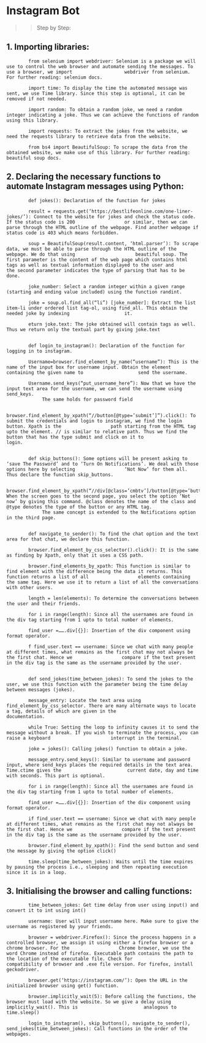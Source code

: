 # Instagram Bot

>> Step by Step:

##   1. Importing libraries:

            from selenium import webdriver: Selenium is a package we will use to control the web browser and automate sending the messages. To use a browser, we import                   webdriver from selenium. For further reading: selenium docs.
            
            import time: To display the time the automated message was sent, we use Time library. Since this step is optional, it can be removed if not needed.
            
            import random: To obtain a random joke, we need a random integer indicating a joke. Thus we can achieve the functions of random using this library.
            
            import requests: To extract the jokes from the website, we need the requests library to retrieve data from the website.
            
            from bs4 import BeautifulSoup: To scrape the data from the obtained website, we make use of this library. For further reading: beautiful soup docs.
            
            
            
##   2. Declaring the necessary functions to automate Instagram messages using Python:

            def jokes(): Declaration of the function for jokes
            
            result = requests.get(‘https://bestlifeonline.com/one-liner-jokes/’): Connect to the website for jokes and check the status code. If the status code is 200                  or similar, then we can parse through the HTML outline of the webpage. Find another webpage if status code is 403 which means forbidden.
            
            soup = BeautifulSoup(result.content, ‘html.parser’): To scrape data, we must be able to parse through the HTML outline of the webpage. We do that using                      beautiful soup. The first parameter is the content of the web page which contains html tags as well as textual information displayed to the user and                    the second parameter indicates the type of parsing that has to be done.
            
            joke_number: Select a random integer within a given range (starting and ending value included) using the function randint.
            
            joke = soup.ol.find_all(“li”) [joke_number]: Extract the list item-li under ordered list tag-ol, using find_all. This obtain the needed joke by indexing                    it.
            
            eturn joke.text: The joke obtained will contain tags as well. Thus we return only the textual part by giving joke.text
            
            
            def login_to_instagram(): Declaration of the function for logging in to instagram.
            
            Username=browser.find_element_by_name(“username”): This is the name of the input box for username input. Obtain the element containing the given name to                    send the username.
            
            Username.send_keys(“put_username_here”): Now that we have the input text area for the username, we can send the username using send_keys.
                 The same holds for password field
                 
            browser.find_element_by_xpath(“//button[@type=’submit’]”).click(): To submit the credentials and login to instagram, we find the login button. Xpath is the                  path starting from the HTML tag upto the element. // is similar to relative path. Thus we find the button that has the type submit and click on it to                  login.
            
            
            def skip_buttons(): Some options will be present asking to ‘save The Password’ and to ‘Turn On Notifications’. We deal with those options here by selecting                  ‘Not Now’ for them all. Thus declare the function skip_buttons.
            
            browser.find_element_by_xpath(“//div[@class=’cmbtv’]/button[@type=’button’]”).click(): When the screen goes to the second page, you select the option ‘Not                  now’ by giving this command. @class denotes the name of the class and @type denotes the type of the button or any HTML tag.
                 The same concept is extended to the Notifications option in the third page.
                 
                 
            def navigate_to_sender(): To find the chat option and the text area for that chat, we declare this function.
         
            browser.find_element_by_css_selector().click(): It is the same as finding by Xpath, only that it uses a CSS path.
            
            browser.find_elements_by_xpath: This function is similar to find element with the difference being the data it returns. This function returns a list of all                  elements containing the same tag. Here we use it to return a list of all the conversations with other users.
            
            length = len(elements): To determine the conversations between the user and their friends.
            
            for i in range(length): Since all the usernames are found in the div tag starting from 1 upto to total number of elements.
            
            find_user =…….div[{}]: Insertion of the div component using format operator.
            
            f find_user.text == username: Since we chat with many people at different times, what remains as the first chat may not always be the first chat. Hence we                  compare if the text present in the div tag is the same as the username provided by the user.
            
            
            def send_jokes(time_between_jokes): To send the jokes to the user, we use this function with the parameter being the time delay between messages (jokes).
            
            message_entry: Locate the text area using find_element_by_css_selector. There are many alternate ways to locate a tag, details of which are given in the                    documentation.
            
            while True: Setting the loop to infinity causes it to send the message without a break. If you wish to terminate the process, you can raise a keyboard                      interrupt in the terminal.
            
            joke = jokes(): Calling jokes() function to obtain a joke.
            
            message_entry.send_keys(): Similar to username and password input, where send_keys places the required details in the text area. Time.ctime gives the                        current date, day and time with seconds. This part is optional.
            
            for i in range(length): Since all the usernames are found in the div tag starting from 1 upto to total number of elements.
            
            find_user =…….div[{}]: Insertion of the div component using format operator.
            
            if find_user.text == username: Since we chat with many people at different times, what remains as the first chat may not always be the first chat. Hence we                  compare if the text present in the div tag is the same as the username provided by the user.
            
            browser.find_element_by_xpath(): Find the send button and send the message by giving the option click()
            
            time.sleep(time_between_jokes): Waits until the time expires by pausing the process i.e., sleeping and then repeating execution since it is in a loop.
            
            
            
##   3. Initialising the browser and calling functions:
            time_between_jokes: Get time delay from user using input() and convert it to int using int()
            
            username: User will input username here. Make sure to give the username as registered by your friends.
            
            browser = webdriver.Firefox(): Since the process happens in a controlled browser, we assign it using either a firefox browser or a chrome browser. For the                  Chrome browser, we use the word Chrome instead of firefox. Executable path contains the path to the location of the executable file. Check for                          compatibility of browser and .exe file version. For firefox, install geckodriver.
            
            browser.get(‘https://instagram.com/’): Open the URL in the initialized browser using get() function.
            
            browser.implicitly_wait(5): Before calling the functions, the browser must load with the website. So we give a delay using implicitly_wait(). This is                        analogous to time.sleep()
            
            login_to_instagram(), skip_buttons(), navigate_to_sender(), send_jokes(time_between_jokes): Call functions in the order of the webpages.
                      
